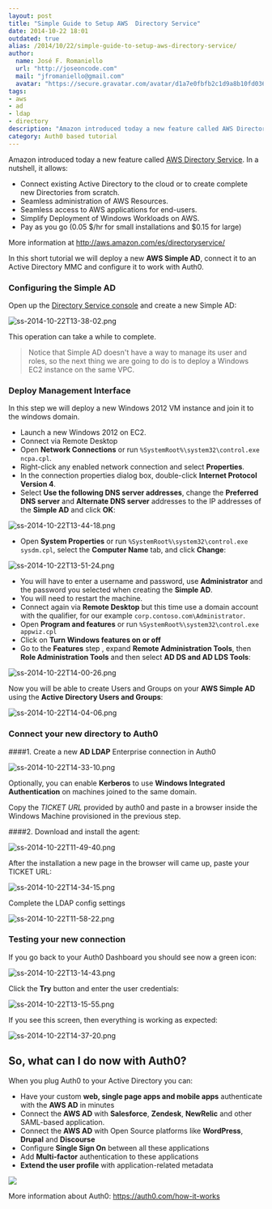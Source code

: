 ```yaml
---
layout: post
title: "Simple Guide to Setup AWS  Directory Service"
date: 2014-10-22 18:01
outdated: true
alias: /2014/10/22/simple-guide-to-setup-aws-directory-service/
author:
  name: José F. Romaniello
  url: "http://joseoncode.com"
  mail: "jfromaniello@gmail.com"
  avatar: "https://secure.gravatar.com/avatar/d1a7e0fbfb2c1d9a8b10fd03648da78f.png"
tags:
- aws
- ad
- ldap
- directory
description: "Amazon introduced today a new feature called AWS Directory Service. In a nutshell, it allows:  Connect existing Active Directory to the cloud or to create"
category: Auth0 based tutorial
---
```


Amazon introduced today a new feature called [AWS Directory Service](http://aws.amazon.com/es/directoryservice/). In a nutshell, it allows:

- Connect existing Active Directory to the cloud or to create complete new Directories from scratch.
- Seamless administration of AWS Resources.
- Seamless access to AWS applications for end-users.
- Simplify Deployment of Windows Workloads on AWS.
- Pay as you go (0.05 $/hr for small installations and $0.15 for large)

<!-- more -->

More information at <http://aws.amazon.com/es/directoryservice/>

In this short tutorial we will deploy a new **AWS Simple AD**, connect it to an Active Directory MMC and configure it to work with Auth0.


### Configuring the Simple AD

Open up the [Directory Service console](https://console.aws.amazon.com/directoryservice/home) and create a new Simple AD:

![ss-2014-10-22T13-38-02.png](https://s3.amazonaws.com/blog.auth0.com/ss-2014-10-22T13-38-02.png)

This operation can take a while to complete.

> Notice that Simple AD doesn't have a way to manage its user and roles, so the next thing we are going to do is to deploy a Windows EC2 instance on the same VPC.


### Deploy Management Interface

In this step we will deploy a new Windows 2012 VM instance and join it to the windows domain.

-  Launch a new Windows 2012 on EC2.
-  Connect via Remote Desktop
-  Open **Network Connections** or run `%SystemRoot%\system32\control.exe ncpa.cpl`.
-  Right-click any enabled network connection and select **Properties**.
-  In the connection properties dialog box, double-click **Internet Protocol Version 4**.
-  Select **Use the following DNS server addresses**, change the **Preferred DNS server** and **Alternate DNS server** addresses to the IP addresses of the **Simple AD** and click **OK**:

![ss-2014-10-22T13-44-18.png](https://s3.amazonaws.com/blog.auth0.com/ss-2014-10-22T13-44-18.png)

-  Open **System Properties** or run `%SystemRoot%\system32\control.exe sysdm.cpl`, select the **Computer Name** tab, and click **Change**:

![ss-2014-10-22T13-51-24.png](https://s3.amazonaws.com/blog.auth0.com/ss-2014-10-22T13-51-24.png)

-  You will have to enter a username and password, use **Administrator** and the password you selected when creating the **Simple AD**.
-  You will need to restart the machine.
-  Connect again via **Remote Desktop** but this time use a domain account with the qualifier, for our example `corp.contoso.com\Administrator`.
-  Open **Program and features** or run `%SystemRoot%\system32\control.exe appwiz.cpl`
-  Click on **Turn Windows features on or off**
-  Go to the **Features** step , expand **Remote Administration Tools**, then **Role Administration Tools** and then select **AD DS and AD LDS Tools**:

![ss-2014-10-22T14-00-26.png](https://s3.amazonaws.com/blog.auth0.com/ss-2014-10-22T14-00-26.png)

Now you will be able to create Users and Groups on your __AWS Simple AD__ using the **Active Directory Users and Groups**:

![ss-2014-10-22T14-04-06.png](https://s3.amazonaws.com/blog.auth0.com/ss-2014-10-22T14-04-06.png)


### Connect your new directory to Auth0

####1. Create a new **AD LDAP** Enterprise connection in Auth0

![ss-2014-10-22T14-33-10.png](https://s3.amazonaws.com/blog.auth0.com/ss-2014-10-22T14-33-10.png)


Optionally, you can enable __Kerberos__ to use __Windows Integrated Authentication__ on machines joined to the same domain.

Copy the _TICKET URL_ provided by auth0 and paste in a browser inside the Windows Machine provisioned in the previous step.

####2. Download and install the agent:

![ss-2014-10-22T11-49-40.png](https://s3.amazonaws.com/blog.auth0.com/ss-2014-10-22T11-49-40.png)

After the installation a new page in the browser will came up, paste your TICKET URL:

![ss-2014-10-22T14-34-15.png](https://s3.amazonaws.com/blog.auth0.com/ss-2014-10-22T14-34-15.png)

Complete the LDAP config settings

![ss-2014-10-22T11-58-22.png](https://s3.amazonaws.com/blog.auth0.com/ss-2014-10-22T11-58-22.png)


### Testing your new connection

If you go back to your Auth0 Dashboard you should see now a green icon:

![ss-2014-10-22T13-14-43.png](https://s3.amazonaws.com/blog.auth0.com/ss-2014-10-22T13-14-43.png)

Click the __Try__ button and enter the user credentials:

![ss-2014-10-22T13-15-55.png](https://s3.amazonaws.com/blog.auth0.com/ss-2014-10-22T13-15-55.png)

If you see this screen, then everything is working as expected:

![ss-2014-10-22T14-37-20.png](https://s3.amazonaws.com/blog.auth0.com/ss-2014-10-22T14-37-20.png)

## So, what can I do now with Auth0?

When you plug Auth0 to your Active Directory you can:

* Have your custom **web, single page apps and mobile apps** authenticate with the **AWS AD** in minutes
* Connect the **AWS AD** with **Salesforce**, **Zendesk**, **NewRelic** and other SAML-based application.
* Connect the **AWS AD** with Open Source platforms like **WordPress**, **Drupal** and **Discourse**
* Configure **Single Sign On** between all these applications
* Add **Multi-factor** authentication to these applications
* **Extend the user profile** with application-related metadata

![](https://docs.google.com/drawings/d/1Prsiyie3NmAf5JfWHqQn8cl941s_7nN6JkwmQeprUqA/pub?w=1219&h=558)

More information about Auth0: <https://auth0.com/how-it-works>
